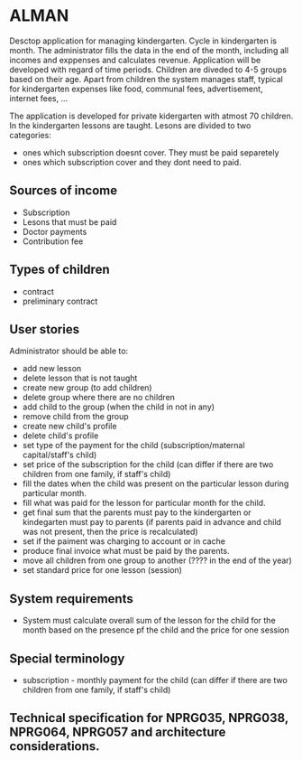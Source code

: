 # ALMAN
Desctop application for managing kindergarten. Cycle in kindergarten is month. The administrator fills the data in the end of the month, including all incomes and exppenses and calculates revenue.
Application will be developed with regard of time periods. Children are diveded to 4-5 groups based on their age. Apart from children the system manages staff, typical for kindergarten expenses like food, communal fees, advertisement, internet fees, ... 

The application is developed for private kidergarten with atmost 70 children. In the kindergarten lessons are taught. 
Lesons are divided to two categories: 
- ones which subscription doesnt cover. They must be paid separetely
- ones which subscription cover and they dont need to paid.

## Sources of income
- Subscription
- Lesons that must be paid
- Doctor payments
- Contribution fee

## Types of children
- contract
- preliminary contract

## User stories
Administrator should be able to:
- add new lesson
- delete lesson that is not taught
- create new group (to add children)
- delete group where there are no children
- add child to the group (when the child in not in any)
- remove child from the group
- create new child's profile
- delete child's profile
- set type of the payment for the child (subscription/maternal capital/staff's child)
- set price of the subscription for the child (can differ if there are two children from one family, if staff's child)
- fill the dates when the child was present on the particular lesson during particular month.
- fill what was paid for the lesson for particular month for the child.
- get final sum that the parents must pay to the kindergarten or kindegarten must pay to parents (if parents paid in advance and child was not present, then the price is recalculated)
- set if the paiment was charging to account or in cache
- produce final invoice what must be paid by the parents.
- move all children from one group to another (???? in the end of the year)
- set standard price for one lesson (session)

## System requirements
- System must calculate overall sum of the lesson for the child for the month based on the presence pf the child and the price for one session

## Special terminology
- subscription - monthly payment for the child (can differ if there are two children from one family, if staff's child)

## Technical specification for NPRG035, NPRG038, NPRG064, NPRG057 and architecture considerations.


